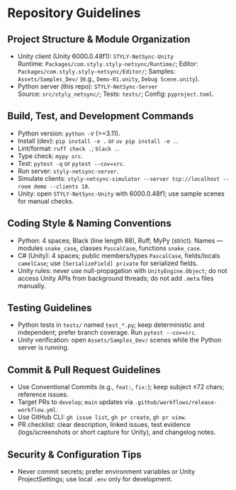 # Repository Guidelines

## Project Structure & Module Organization
- Unity client (Unity 6000.0.48f1): `STYLY-NetSync-Unity`  
  Runtime: `Packages/com.styly.styly-netsync/Runtime/`; Editor: `Packages/com.styly.styly-netsync/Editor/`; Samples: `Assets/Samples_Dev/` (e.g., `Demo-01.unity`, `Debug Scene.unity`).
- Python server (this repo): `STYLY-NetSync-Server`  
  Source: `src/styly_netsync/`; Tests: `tests/`; Config: `pyproject.toml`.

## Build, Test, and Development Commands
- Python version: `python -V` (>=3.11).
- Install (dev): `pip install -e .` or `uv pip install -e .`.
- Lint/format: `ruff check .`; `black .`.
- Type check: `mypy src`.
- Test: `pytest -q` or `pytest --cov=src`.
- Run server: `styly-netsync-server`.
- Simulate clients: `styly-netsync-simulator --server tcp://localhost --room demo --clients 10`.
- Unity: open `STYLY-NetSync-Unity` with 6000.0.48f1; use sample scenes for manual checks.

## Coding Style & Naming Conventions
- Python: 4 spaces; Black (line length 88), Ruff, MyPy (strict). Names — modules `snake_case`, classes `PascalCase`, functions `snake_case`.
- C# (Unity): 4 spaces; public members/types `PascalCase`, fields/locals `camelCase`; use `[SerializeField] private` for serialized fields.
- Unity rules: never use null-propagation with `UnityEngine.Object`; do not access Unity APIs from background threads; do not add `.meta` files manually.

## Testing Guidelines
- Python tests in `tests/` named `test_*.py`; keep deterministic and independent; prefer branch coverage. Run `pytest --cov=src`.
- Unity verification: open `Assets/Samples_Dev/` scenes while the Python server is running.

## Commit & Pull Request Guidelines
- Use Conventional Commits (e.g., `feat:`, `fix:`); keep subject ≤72 chars; reference issues.
- Target PRs to `develop`; `main` updates via `.github/workflows/release-workflow.yml`.
- Use GitHub CLI: `gh issue list`, `gh pr create`, `gh pr view`.
- PR checklist: clear description, linked issues, test evidence (logs/screenshots or short capture for Unity), and changelog notes.

## Security & Configuration Tips
- Never commit secrets; prefer environment variables or Unity ProjectSettings; use local `.env` only for development.

